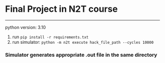 # Final Project in N2T course

-------------------

python version: 3.10

1. run `pip install -r requirements.txt`
2. run simulator: `python -m n2t execute hack_file_path --cycles 10000`

### Simulator generates appropriate .out file in the same directory
